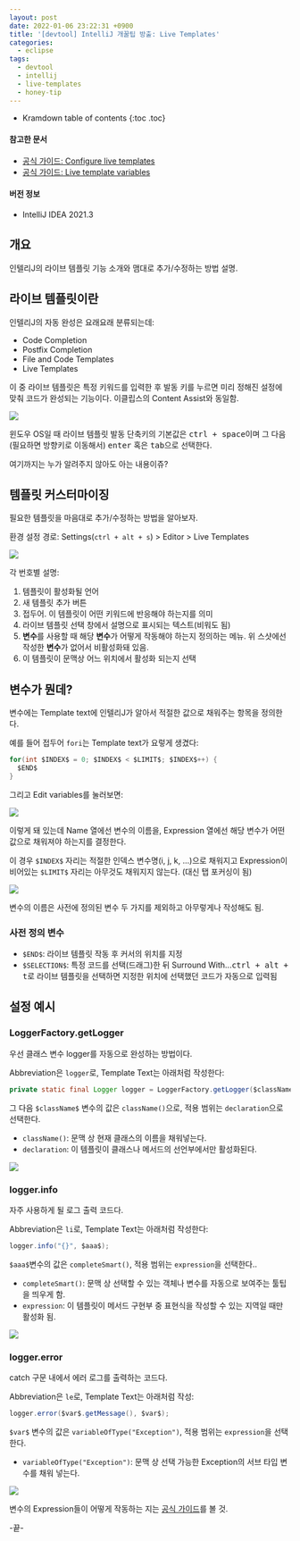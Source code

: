 ```yaml
---
layout: post
date: 2022-01-06 23:22:31 +0900
title: '[devtool] IntelliJ 개꿀팁 방출: Live Templates'
categories:
  - eclipse
tags:
  - devtool
  - intellij
  - live-templates
  - honey-tip
---
```


* Kramdown table of contents
{:toc .toc}

#### 참고한 문서

- [공식 가이드: Configure live templates](https://www.jetbrains.com/help/idea/using-live-templates.html#live_templates_configure)
- [공식 가이드: Live template variables](https://www.jetbrains.com/help/idea/template-variables.html)

#### 버전 정보

- IntelliJ IDEA 2021.3

## 개요

인텔리J의 라이브 템플릿 기능 소개와 맴대로 추가/수정하는 방법 설명.

## 라이브 템플릿이란

인텔리J의 자동 완성은 요래요래 분류되는데:

- Code Completion
- Postfix Completion
- File and Code Templates
- Live Templates

이 중 라이브 템플릿은 특정 키워드를 입력한 후 발동 키를 누르면 미리 정해진 설정에 맞춰 코드가 완성되는 기능이다. 이클립스의 Content Assist와 동일함.

![](/images/intellij-live-templates-hi.gif)

윈도우 OS일 때 라이브 템플릿 발동 단축키의 기본값은 <kbd>ctrl + space</kbd>이며 그 다음 (필요하면 방향키로 이동해서) <kbd>enter</kbd> 혹은 <kbd>tab</kbd>으로 선택한다.

여기까지는 누가 알려주지 않아도 아는 내용이쥬?

## 템플릿 커스터마이징

필요한 템플릿을 마음대로 추가/수정하는 방법을 알아보자.

환경 설정 경로: Settings(`ctrl + alt + s`) > Editor > Live Templates

![](/images/intellij-settings-live-templates.png)

각 번호별 설명:

1. 템플릿이 활성화될 언어
2. 새 템플릿 추가 버튼
3. 접두어. 이 템플릿이 어떤 키워드에 반응해야 하는지를 의미
4. 라이브 템플릿 선택 창에서 설명으로 표시되는 텍스트(비워도 됨)
5. **변수**를 사용할 때 해당 **변수**가 어떻게 작동해야 하는지 정의하는 메뉴. 위 스샷에선 작성한 **변수**가 없어서 비활성화돼 있음.
6. 이 템플릿이 문맥상 어느 위치에서 활성화 되는지 선택

## 변수가 뭔데?

변수에는 Template text에 인텔리J가 알아서 적절한 값으로 채워주는 항목을 정의한다.

예를 들어 접두어 `fori`는 Template text가 요렇게 생겼다:

```java
for(int $INDEX$ = 0; $INDEX$ < $LIMIT$; $INDEX$++) {
  $END$
}
```

그리고 Edit variables를 눌러보면:

![](/images/intellij-settings-live-templates-edit-var.png)

이렇게 돼 있는데 Name 열에선 변수의 이름을, Expression 열에선 해당 변수가 어떤 값으로 채워져야 하는지를 결정한다.

이 경우 `$INDEX$` 자리는 적절한 인덱스 변수명(i, j, k, ...)으로 채워지고 Expression이 비어있는 `$LIMIT$` 자리는 아무것도 채워지지 않는다. (대신 탭 포커싱이 됨)

![](/images/intellij-live-templates-fori.gif)

변수의 이름은 사전에 정의된 변수 두 가지를 제외하고 아무렇게나 작성해도 됨.

### 사전 정의 변수

- `$END$`: 라이브 템플릿 작동 후 커서의 위치를 지정
- `$SELECTION$`: 특정 코드를 선택(드래그)한 뒤 Surround With...<kbd>ctrl + alt + t</kbd>로 라이브 템플릿을 선택하면 지정한 위치에 선택했던 코드가 자동으로 입력됨

## 설정 예시

### LoggerFactory.getLogger

우선 클래스 변수 logger를 자동으로 완성하는 방법이다.

Abbreviation은 `logger`로, Template Text는 아래처럼 작성한다:

```java
private static final Logger logger = LoggerFactory.getLogger($className$.class);
```

그 다음 `$className$` 변수의 값은 `className()`으로, 적용 범위는 `declaration`으로 선택한다.

- `className()`: 문맥 상 현재 클래스의 이름을 채워넣는다.
- `declaration`: 이 템플릿이 클래스나 메서드의 선언부에서만 활성화된다.

![](/images/intellij-live-templates-logger.gif)

### logger.info

자주 사용하게 될 로그 출력 코드다.

Abbreviation은 `li`로, Template Text는 아래처럼 작성한다:

```java
logger.info("{}", $aaa$);
```

`$aaa$`변수의 값은 `completeSmart()`, 적용 범위는 `expression`을 선택한다..

- `completeSmart()`: 문맥 상 선택할 수 있는 객체나 변수를 자동으로 보여주는 툴팁을 띄우게 함.
- `expression`: 이 템플릿이 메서드 구현부 중 표현식을 작성할 수 있는 지역일 때만 활성화 됨.

![](/images/intellij-live-templates-li.gif)

### logger.error

catch 구문 내에서 에러 로그를 출력하는 코드다.

Abbreviation은 `le`로, Template Text는 아래처럼 작성:

```java
logger.error($var$.getMessage(), $var$);
```

`$var$` 변수의 값은 `variableOfType("Exception")`, 적용 범위는 `expression`을 선택한다.

- `variableOfType("Exception")`: 문맥 상 선택 가능한 Exception의 서브 타입 변수를 채워 넣는다.

![](/images/intellij-live-templates-le.gif)

변수의 Expression들이 어떻게 작동하는 지는 [공식 가이드](https://www.jetbrains.com/help/idea/template-variables.html#predefined_functions)를 볼 것.

-끝-
